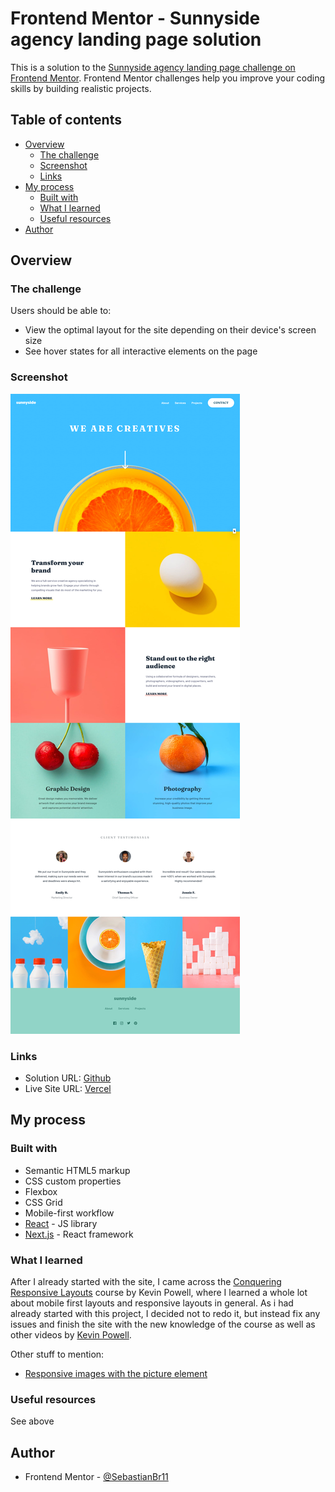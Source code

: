 # Frontend Mentor - Sunnyside agency landing page solution

This is a solution to the [Sunnyside agency landing page challenge on Frontend Mentor](https://www.frontendmentor.io/challenges/sunnyside-agency-landing-page-7yVs3B6ef). Frontend Mentor challenges help you improve your coding skills by building realistic projects.

## Table of contents

- [Overview](#overview)
  - [The challenge](#the-challenge)
  - [Screenshot](#screenshot)
  - [Links](#links)
- [My process](#my-process)
  - [Built with](#built-with)
  - [What I learned](#what-i-learned)
  - [Useful resources](#useful-resources)
- [Author](#author)

## Overview

### The challenge

Users should be able to:

- View the optimal layout for the site depending on their device's screen size
- See hover states for all interactive elements on the page

### Screenshot

![](./screenshot.jpg)

### Links

- Solution URL: [Github](/)
- Live Site URL: [Vercel](https://csb-17cpc.vercel.app/)

## My process

### Built with

- Semantic HTML5 markup
- CSS custom properties
- Flexbox
- CSS Grid
- Mobile-first workflow
- [React](https://reactjs.org/) - JS library
- [Next.js](https://nextjs.org/) - React framework

### What I learned

After I already started with the site, I came across the [Conquering Responsive Layouts](https://courses.kevinpowell.co/conquering-responsive-layouts) course by Kevin Powell, where I learned a whole lot about mobile first layouts and responsive layouts in general. As i had already started with this project, I decided not to redo it, but instead fix any issues and finish the site with the new knowledge of the course as well as other videos by [Kevin Powell](https://www.youtube.com/kevinpowell).

Other stuff to mention:

- [Responsive images with the picture element](https://developer.mozilla.org/en-US/docs/Learn/HTML/Multimedia_and_embedding/Responsive_images)

### Useful resources

See above

## Author

- Frontend Mentor - [@SebastianBr11](https://www.frontendmentor.io/profile/SebastianBr11)
